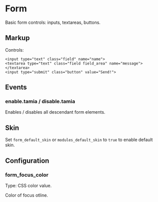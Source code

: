 # Form

Basic form controls: inputs, textareas, buttons.


## Markup

Controls:

	<input type="text" class="field" name="name">
	<textarea type="text" class="field field_area" name="message"></textarea>
	<input type="submit" class="button" value="Send!">


## Events

### enable.tamia / disable.tamia

Enables / disables all descendant form elements.


## Skin

Set `form_default_skin` or `modules_default_skin` to `true` to enable default skin.


## Configuration

### form_focus_color

Type: CSS color value.

Color of focus otline.
